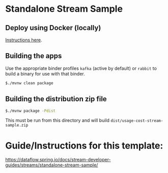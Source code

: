 # Standalone Stream Sample

## Deploy using Docker (locally)
[Instructions here](./../deployment-platforms/local/README.md).

## Building the apps

Use the appropriate binder profiles `kafka` (active by default) or `rabbit` to build a binary for use with that binder.

```bash
$./mvnw clean package
```

## Building the distribution zip file

```bash
$./mvnw package -Pdist

```

This must be run from this directory and will build `dist/usage-cost-stream-sample.zip` 

# Guide/Instructions for this template:
https://dataflow.spring.io/docs/stream-developer-guides/streams/standalone-stream-sample/
